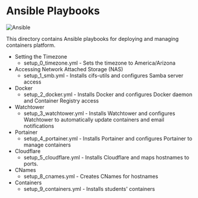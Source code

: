 # Ansible Playbooks
![Ansible](https://upload.wikimedia.org/wikipedia/commons/0/05/Ansible_Logo.png)

This directory contains Ansible playbooks for deploying and managing containers platform.
* Setting the Timezone
  * setup_0_timezone.yml - Sets the timezone to America/Arizona
* Accessing Network Attached Storage (NAS)
  * setup_1_smb.yml - Installs cifs-utils and configures Samba server access
* Docker
  * setup_2_docker.yml - Installs Docker and configures Docker daemon and Container Registry access
* Watchtower
  * setup_3_watchtower.yml - Installs Watchtower and configures Watchtower to automatically update containers and email notifications
* Portainer
  * setup_4_portainer.yml - Installs Portainer and configures Portainer to manage containers
* Cloudflare
  * setup_5_cloudflare.yml - Installs Cloudflare and maps hostnames to ports.
* CNames
  * setup_8_cnames.yml - Creates CNames for hostnames
* Containers
  * setup_9_containers.yml - Installs students' containers